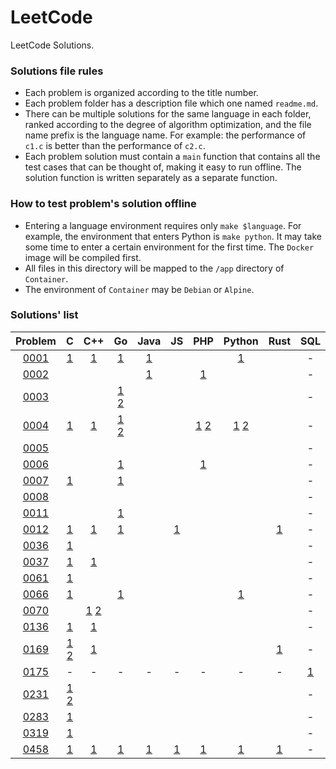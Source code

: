 # LeetCode

LeetCode Solutions.

### Solutions file rules

- Each problem is organized according to the title number.
- Each problem folder has a description file which one named `readme.md`.
- There can be multiple solutions for the same language in each folder, ranked according to the degree of algorithm optimization, and the file name prefix is the language name. For example: the performance of `c1.c` is better than the performance of `c2.c`.
- Each problem solution must contain a `main` function that contains all the test cases that can be thought of, making it easy to run offline. The solution function is written separately as a separate function.

### How to test problem's solution offline

- Entering a language environment requires only `make $language`. For example, the environment that enters Python is `make python`. It may take some time to enter a certain environment for the first time. The `Docker` image will be compiled first.
- All files in this directory will be mapped to the `/app` directory of `Container`.
- The environment of `Container` may be `Debian` or `Alpine`.

### Solutions' list

|Problem|C|C++|Go|Java|JS|PHP|Python|Rust|SQL|
|:---:|:---:|:---:|:---:|:---:|:---:|:---:|:---:|:---:|:---:|
|[0001](https://leetcode.com/problems/two-sum)|[1](https://github.com/6leetcode/6leetcode/blob/master/Algorithm/0001.%20Two%20Sum/c1.c)|[1](https://github.com/6leetcode/6leetcode/blob/master/Algorithm/0001.%20Two%20Sum/cpp1.cc)|[1](https://github.com/6leetcode/6leetcode/blob/master/Algorithm/0001.%20Two%20Sum/go1.go)|[1](https://github.com/6leetcode/6leetcode/blob/master/Algorithm/0001.%20Two%20Sum/java1.java)|||[1](https://github.com/6leetcode/6leetcode/blob/master/Algorithm/0001.%20Two%20Sum/python1.py)||-|
|[0002](https://leetcode.com/problems/add-two-numbers)||||[1](https://github.com/6leetcode/6leetcode/blob/master/Algorithm/0002.%20Add%20Two%20Numbers/java1.java)||[1](https://github.com/6leetcode/6leetcode/blob/master/Algorithm/0002.%20Add%20Two%20Numbers/php1.php)|||-|
|[0003](https://leetcode.com/problems/longest-substring-without-repeating-characters)|||[1](https://github.com/6leetcode/6leetcode/blob/master/Algorithm/0003.%20Longest%20Substring%20Without%20Repeating%20Characters/go1.go) [2](https://github.com/6leetcode/6leetcode/blob/master/Algorithm/0003.%20Longest%20Substring%20Without%20Repeating%20Characters/go2.go)||||||-|
|[0004](https://leetcode.com/problems/median-of-two-sorted-arrays)|[1](https://github.com/6leetcode/6leetcode/blob/master/Algorithm/0004.%20Median%20of%20Two%20Sorted%20Arrays/c1.c)|[1](https://github.com/6leetcode/6leetcode/blob/master/Algorithm/0004.%20Median%20of%20Two%20Sorted%20Arrays/cpp1.cc)|[1](https://github.com/6leetcode/6leetcode/blob/master/Algorithm/0004.%20Median%20of%20Two%20Sorted%20Arrays/go1.go) [2](https://github.com/6leetcode/6leetcode/blob/master/Algorithm/0004.%20Median%20of%20Two%20Sorted%20Arrays/go2.go)|||[1](https://github.com/6leetcode/6leetcode/blob/master/Algorithm/0004.%20Median%20of%20Two%20Sorted%20Arrays/php1.php) [2](https://github.com/6leetcode/6leetcode/blob/master/Algorithm/0004.%20Median%20of%20Two%20Sorted%20Arrays/php2.php)|[1](https://github.com/6leetcode/6leetcode/blob/master/Algorithm/0004.%20Median%20of%20Two%20Sorted%20Arrays/python1.py) [2](https://github.com/6leetcode/6leetcode/blob/master/Algorithm/0004.%20Median%20of%20Two%20Sorted%20Arrays/python2.py)||-|
|[0005](https://leetcode.com/problems/longest-palindromic-substring)|||||||||-|
|[0006](https://leetcode.com/problems/zigzag-conversion)|||[1](https://github.com/6leetcode/6leetcode/blob/master/Algorithm/0006.%20ZigZag%20Conversion/go1.go)|||[1](https://github.com/6leetcode/6leetcode/blob/master/Algorithm/0006.%20ZigZag%20Conversion/php1.php)|||-|
|[0007](https://leetcode.com/problems/reverse-integer)|[1](https://github.com/6leetcode/6leetcode/blob/master/Algorithm/0007.%20Reverse%20Integer/c1.c)||[1](https://github.com/6leetcode/6leetcode/blob/master/Algorithm/0007.%20Reverse%20Integer/go1.go)||||||-|
|[0008](https://leetcode.com/problems/string-to-integer-atoi)|||||||||-|
|[0011](https://leetcode.com/problems/container-with-most-water)|||[1](https://github.com/6leetcode/6leetcode/blob/master/Algorithm/0011.%20Container%20With%20Most%20Water/go1.go)||||||-|
|[0012](https://leetcode.com/problems/integer-to-roman)|[1](https://github.com/6leetcode/6leetcode/blob/master/Algorithm/0012.%20Integer%20to%20Roman/c1.c)|[1](https://github.com/6leetcode/6leetcode/blob/master/Algorithm/0012.%20Integer%20to%20Roman/cpp1.cc)|[1](https://github.com/6leetcode/6leetcode/blob/master/Algorithm/0012.%20Integer%20to%20Roman/go1.go)||[1](https://github.com/6leetcode/6leetcode/blob/master/Algorithm/0012.%20Integer%20to%20Roman/js1.js)|||[1](https://github.com/6leetcode/6leetcode/blob/master/Algorithm/0012.%20Integer%20to%20Roman/rust1.rs)|-|
|[0036](https://leetcode.com/problems/valid-sudoku)|[1](https://github.com/6leetcode/6leetcode/blob/master/Algorithm/0036.%20Valid%20Sudoku/c1.c)||||||||-|
|[0037](https://leetcode.com/problems/sudoku-solver)|[1](https://github.com/6leetcode/6leetcode/blob/master/Algorithm/0037.%20Sudoku%20Solver/c1.c)|[1](https://github.com/6leetcode/6leetcode/blob/master/Algorithm/0037.%20Sudoku%20Solver/cpp1.cc)|||||||-|
|[0061](https://leetcode.com/problems/rotate-list)|[1](https://github.com/6leetcode/6leetcode/blob/master/Algorithm/0061.%20Rotate%20List/c1.c)||||||||-|
|[0066](https://leetcode.com/problems/plus-one)|[1](https://github.com/6leetcode/6leetcode/blob/master/Algorithm/0066.%20Plus%20One/c1.c)||[1](https://github.com/6leetcode/6leetcode/blob/master/Algorithm/0066.%20Plus%20One/go1.go)||||[1](https://github.com/6leetcode/6leetcode/blob/master/Algorithm/0066.%20Plus%20One/python1.py)||-|
|[0070](https://leetcode.com/problems/climbing-stairs)||[1](https://github.com/6leetcode/6leetcode/blob/master/Algorithm/0070.%20Climbing%20Stairs/cpp1.cc) [2](https://github.com/6leetcode/6leetcode/blob/master/Algorithm/0070.%20Climbing%20Stairs/cpp2.cc)|||||||-|
|[0136](https://leetcode.com/problems/single-number)|[1](https://github.com/6leetcode/6leetcode/blob/master/Algorithm/0136.%20Single%20Number/c1.c)|[1](https://github.com/6leetcode/6leetcode/blob/master/Algorithm/0136.%20Single%20Number/cpp1.cc)|||||||-|
|[0169](https://leetcode.com/problems/majority-element)|[1](https://github.com/6leetcode/6leetcode/blob/master/Algorithm/0169.%20Majority%20Element/c1.c) [2](https://github.com/6leetcode/6leetcode/blob/master/Algorithm/0169.%20Majority%20Element/c2.c)|[1](https://github.com/6leetcode/6leetcode/blob/master/Algorithm/0169.%20Majority%20Element/cpp1.cc)||||||[1](https://github.com/6leetcode/6leetcode/blob/master/Algorithm/0169.%20Majority%20Element/rust1.rs)|-|
|[0175](https://leetcode.com/problems/combine-two-tables)|-|-|-|-|-|-|-|-|[1](https://github.com/6leetcode/6leetcode/blob/master/Algorithm/0175.%20Combine%20Two%20Tables/sql1.sql)|
|[0231](https://leetcode.com/problems/power-of-two)|[1](https://github.com/6leetcode/6leetcode/blob/master/Algorithm/0231.%20Power%20of%20Two/c1.c) [2](https://github.com/6leetcode/6leetcode/blob/master/Algorithm/0231.%20Power%20of%20Two/c2.c)||||||||-|
|[0283](https://leetcode.com/problems/move-zeroes)|[1](https://github.com/6leetcode/6leetcode/blob/master/Algorithm/0283.%20Move%20Zeroes/c1.c)||||||||-|
|[0319](https://leetcode.com/problems/bulb-switcher)|[1](https://github.com/6leetcode/6leetcode/blob/master/Algorithm/0319.%20Bulb%20Switcher/c1.c)||||||||-|
|[0458](https://leetcode.com/problems/poor-pigs)|[1](https://github.com/6leetcode/6leetcode/blob/master/Algorithm/0458.%20Poor%20Pigs/c1.c)|[1](https://github.com/6leetcode/6leetcode/blob/master/Algorithm/0458.%20Poor%20Pigs/cpp1.cc)|[1](https://github.com/6leetcode/6leetcode/blob/master/Algorithm/0458.%20Poor%20Pigs/go1.go)|[1](https://github.com/6leetcode/6leetcode/blob/master/Algorithm/0458.%20Poor%20Pigs/java1.java)|[1](https://github.com/6leetcode/6leetcode/blob/master/Algorithm/0458.%20Poor%20Pigs/js1.js)|[1](https://github.com/6leetcode/6leetcode/blob/master/Algorithm/0458.%20Poor%20Pigs/php1.php)|[1](https://github.com/6leetcode/6leetcode/blob/master/Algorithm/0458.%20Poor%20Pigs/python1.py)|[1](https://github.com/6leetcode/6leetcode/blob/master/Algorithm/0458.%20Poor%20Pigs/rust1.rs)|-|